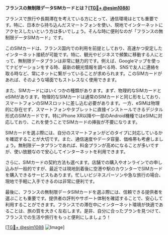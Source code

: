 **フランスの無制限データSIMカードとは？[[TG💪+ @esim1088](https://t.me/s/esim1088)]**

フランスで旅行や長期滞在を考えている方にとって、通信環境はとても重要です。特に、日本から持ち込んだスマートフォンを使い、現地でインターネットにアクセスしたいという方は多いでしょう。そんな時に便利なのが「フランスの無制限データSIMカード」です。

このSIMカードは、フランス国内での利用を前提としており、高速かつ安定したインターネット接続が可能です。特に、観光やビジネスで頻繁に移動する人にとって、無制限データプランは非常に魅力的です。例えば、Googleマップを使ってナビゲーションをする時、最新の観光情報を調べる時、SNSで友人に連絡を取る時など、常にネットに繋がっていることが求められます。このSIMカードがあれば、そのような場面でもストレスなく使用できます。

また、SIMカードにはいくつかの種類があります。まず、物理的なSIMカードとeSIMがあります。物理的なSIMカードは通常のSIMカードと同じ形をしており、スマートフォンのSIMスロットに差し込む必要があります。一方、eSIMは物理的に存在せず、スマートフォンやタブレットに直接インストールできるデジタル形式のSIMカードです。特にiPhone XR以降や一部のAndroid機種ではeSIMに対応しており、これを使うことでSIMカードの挿抜が不要になります。

SIMカードを選ぶ際には、自分のスマートフォンがどのタイプに対応しているかを確認することが大切です。また、通信速度やデータ容量、価格帯も考慮しましょう。無制限データプランであれば、料金プランが高めになることが多いですが、使い放題なので安心してインターネットを利用できます。

さらに、SIMカードの契約方法も選べます。店舗での購入やオンラインでの申し込みが一般的ですが、最近では現地到着後に空港や駅のカウンターでSIMカードを購入できるサービスもあります。忙しいビジネスパーソンや急な旅行の場合、現地で手軽に入手できるのは非常に便利です。

最後に、フランスの無制限データSIMカードを選ぶ際には、信頼できる提供者を選ぶことも重要です。提供者の評判やサポート体制を確認することで、安心して利用することができます。フランスでの滞在中にインターネット環境が快適であることは、旅の質を大きく左右します。是非、自分に合ったプランを見つけて、フランスでの生活や旅行をもっと便利にしましょう！

[[TG💪+ @esim1088](https://t.me/s/esim1088) ![Image](https://i.postimg.cc/Y0z9fWf4/image.png)]